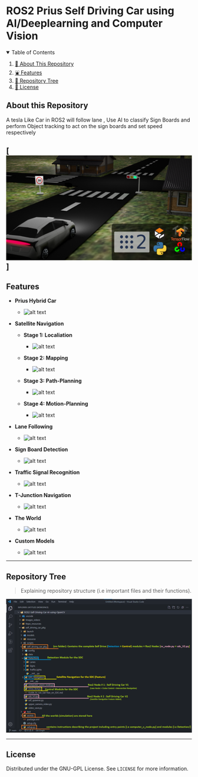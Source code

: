 # ROS2 Prius Self Driving Car  using AI/Deeplearning and Computer Vision


<details open="open">
  <summary>Table of Contents</summary>
  <ol>
    <li><a href="#About-this-Repository">🤝 About This Repository</a></li>
    <li><a href="#Features">⛲ Features</a></li>
    <li><a href="#Repository-Tree">🌳 Repository Tree</a></li>
    <li><a href="#License">📝 License</a></li>
  </ol>
</details>

## About this Repository
A tesla Like Car in ROS2 will follow lane , Use AI to classify Sign Boards and perform Object tracking to act on the sign boards and set speed respectively

[![alt text](https://github.com/prashant-022/ROS2-OpenCV-Self-Driving-Car/blob/9f28f842187c6bda71d64963a478234120c64e1d/Images_videos/thumbnail.png)]
----

## Features
* **Prius Hybrid Car**
  -  ![alt text](https://github.com/noshluk2/ROS2-Self-Driving-Car-AI-using-OpenCV/blob/main/Images_videos/the_car.gif)

* **Satellite Navigation**
    * **Stage 1: Localiation**

      -  ![alt text](https://github.com/noshluk2/ROS2-Self-Driving-Car-AI-using-OpenCV/blob/main/Images_videos/Sat_Nav/1_localization.gif)

    * **Stage 2: Mapping**

      -  ![alt text](https://github.com/noshluk2/ROS2-Self-Driving-Car-AI-using-OpenCV/blob/main/Images_videos/Sat_Nav/2_mapping.gif)

    * **Stage 3: Path-Planning**

      -  ![alt text](https://github.com/noshluk2/ROS2-Self-Driving-Car-AI-using-OpenCV/blob/main/Images_videos/Sat_Nav/3_pathplanning.gif)

    * **Stage 4: Motion-Planning**

      -  ![alt text](https://github.com/noshluk2/ROS2-Self-Driving-Car-AI-using-OpenCV/blob/main/Images_videos/Sat_Nav/4_motionplanning.gif)
  
* **Lane Following**
  -  ![alt text](https://github.com/noshluk2/ROS2-Self-Driving-Car-AI-using-OpenCV/blob/main/Images_videos/lane_detection.gif)
* **Sign Board Detection**
  - ![alt text](https://github.com/noshluk2/ROS2-Self-Driving-Car-AI-using-OpenCV/blob/main/Images_videos/traffic_signs_boards.gif)
* **Traffic Signal Recognition**
  - ![alt text](https://github.com/noshluk2/ROS2-Self-Driving-Car-AI-using-OpenCV/blob/main/Images_videos/traffic_signal.gif)

* **T-Junction Navigation**
  - ![alt text](https://github.com/noshluk2/ROS2-Self-Driving-Car-AI-using-OpenCV/blob/main/Images_videos/j_turning.gif)

* **The World**
  -  ![alt text](https://github.com/noshluk2/ROS2-Self-Driving-Car-AI-using-OpenCV/blob/main/Images_videos/world.gif)

* **Custom Models**
  -  ![alt text](https://github.com/noshluk2/ROS2-Self-Driving-Car-AI-using-OpenCV/blob/main/Images_videos/custom_models.gif)

----

## Repository Tree
> Explaining repository structure (i.e important files and their functions).

![alt text](https://github.com/prashant-022/ROS2-OpenCV-Self-Driving-Car/blob/9f28f842187c6bda71d64963a478234120c64e1d/Images_videos/ROS2_SDC_Tree.png)

----
## License

Distributed under the GNU-GPL License. See `LICENSE` for more information.
